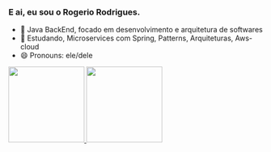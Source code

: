 ### E ai, eu sou o Rogerio Rodrigues.


- 🔭 Java BackEnd, focado em desenvolvimento e arquitetura de softwares 
- 🌱 Estudando, Microservices com Spring, Patterns, Arquiteturas, Aws-cloud 
- 😄 Pronouns: ele/dele

<div align="absolute">
  <a href="https://github.com/rogerice">
    
  <img height="150em" src="https://github-readme-stats.vercel.app/api?username=rogerice&show_icons=true&theme=github_dark&include_all_commits=true&count_private=true"/>

  <img height="150em" src="https://github-readme-stats.vercel.app/api/top-langs/?username=rogerice&layout=compact&langs_count=7&theme=github_dark"/>
</div>
